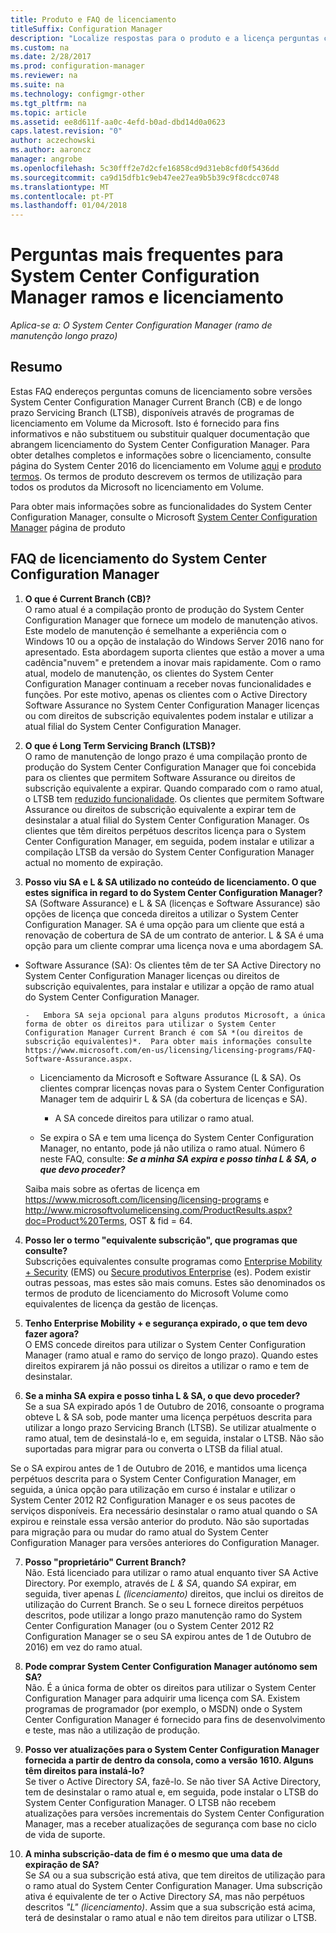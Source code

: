 ```yaml
---
title: Produto e FAQ de licenciamento
titleSuffix: Configuration Manager
description: "Localize respostas para o produto e a licença perguntas comuns para o System Center Configuration Manager."
ms.custom: na
ms.date: 2/28/2017
ms.prod: configuration-manager
ms.reviewer: na
ms.suite: na
ms.technology: configmgr-other
ms.tgt_pltfrm: na
ms.topic: article
ms.assetid: ee8d611f-aa0c-4efd-b0ad-dbd14d0a0623
caps.latest.revision: "0"
author: aczechowski
ms.author: aaroncz
manager: angrobe
ms.openlocfilehash: 5c30fff2e7d2cfe16858cd9d31eb8cfd0f5436dd
ms.sourcegitcommit: ca9d15dfb1c9eb47ee27ea9b5b39c9f8cdcc0748
ms.translationtype: MT
ms.contentlocale: pt-PT
ms.lasthandoff: 01/04/2018
---
```

# <a name="frequently-asked-questions-for-system-center-configuration-manager-branches-and-licensing"></a>Perguntas mais frequentes para System Center Configuration Manager ramos e licenciamento

 *Aplica-se a: O System Center Configuration Manager (ramo de manutenção longo prazo)*

## <a name="summary"></a>Resumo
Estas FAQ endereços perguntas comuns de licenciamento sobre versões System Center Configuration Manager Current Branch (CB) e de longo prazo Servicing Branch (LTSB), disponíveis através de programas de licenciamento em Volume da Microsoft. Isto é fornecido para fins informativos e não substituem ou substituir qualquer documentação que abrangem licenciamento do System Center Configuration Manager. Para obter detalhes completos e informações sobre o licenciamento, consulte página do System Center 2016 do licenciamento em Volume [aqui](https://www.microsoft.com/licensing/product-licensing/system-center-2016.aspx) e [produto termos](http://www.microsoft.com/licensing/about-licensing/product-licensing.aspx). Os termos de produto descrevem os termos de utilização para todos os produtos da Microsoft no licenciamento em Volume.

Para obter mais informações sobre as funcionalidades do System Center Configuration Manager, consulte o Microsoft [System Center Configuration Manager](https://www.microsoft.com/cloud-platform/system-center-configuration-manager) página de produto




## <a name="system-center-configuration-manager-licensing-faq"></a>FAQ de licenciamento do System Center Configuration Manager

1.  **O que é Current Branch (CB)?**   
O ramo atual é a compilação pronto de produção do System Center Configuration Manager que fornece um modelo de manutenção ativos. Este modelo de manutenção é semelhante a experiência com o Windows 10 ou a opção de instalação do Windows Server 2016 nano for apresentado. Esta abordagem suporta clientes que estão a mover a uma cadência"nuvem" e pretendem a inovar mais rapidamente. Com o ramo atual, modelo de manutenção, os clientes do System Center Configuration Manager continuam a receber novas funcionalidades e funções. Por este motivo, apenas os clientes com o Active Directory Software Assurance no System Center Configuration Manager licenças ou com direitos de subscrição equivalentes podem instalar e utilizar a atual filial do System Center Configuration Manager.

2.  **O que é Long Term Servicing Branch (LTSB)?**  
O ramo de manutenção de longo prazo é uma compilação pronto de produção do System Center Configuration Manager que foi concebida para os clientes que permitem Software Assurance ou direitos de subscrição equivalente a expirar. Quando comparado com o ramo atual, o LTSB tem [reduzido funcionalidade](/sccm/core/understand/introduction-to-the-ltsb#features-that-are-not-available-in-the-ltsb-of-configuration-manager). Os clientes que permitem Software Assurance ou direitos de subscrição equivalente a expirar tem de desinstalar a atual filial do System Center Configuration Manager. Os clientes que têm direitos perpétuos descritos licença para o System Center Configuration Manager, em seguida, podem instalar e utilizar a compilação LTSB da versão do System Center Configuration Manager actual no momento de expiração.

3.  **Posso viu SA e L & SA utilizado no conteúdo de licenciamento. O que estes significa in regard to do System Center Configuration Manager?**    
SA (Software Assurance) e L & SA (licenças e Software Assurance) são opções de licença que conceda direitos a utilizar o System Center Configuration Manager. SA é uma opção para um cliente que está a renovação de cobertura de SA de um contrato de anterior. L & SA é uma opção para um cliente comprar uma licença nova e uma abordagem SA.
  - Software Assurance (SA): Os clientes têm de ter SA Active Directory no System Center Configuration Manager licenças ou direitos de subscrição equivalentes, para instalar e utilizar a opção de ramo atual do System Center Configuration Manager.    

        -   Embora SA seja opcional para alguns produtos Microsoft, a única forma de obter os direitos para utilizar o System Center Configuration Manager Current Branch é com SA *(ou direitos de subscrição equivalentes)*.  Para obter mais informações consulte https://www.microsoft.com/en-us/licensing/licensing-programs/FAQ-Software-Assurance.aspx.

      - Licenciamento da Microsoft e Software Assurance (L & SA). Os clientes comprar licenças novas para o System Center Configuration Manager tem de adquirir L & SA (da cobertura de licenças e SA).   

         - A SA concede direitos para utilizar o ramo atual.

       - Se expira o SA e tem uma licença do System Center Configuration Manager, no entanto, pode já não utiliza o ramo atual. Número 6 neste FAQ, consulte: ***Se a minha SA expira e posso tinha L & SA, o que devo proceder?***

       Saiba mais sobre as ofertas de licença em https://www.microsoft.com/licensing/licensing-programs e http://www.microsoftvolumelicensing.com/ProductResults.aspx?doc=Product%20Terms, OST & fid = 64.

4.  **Posso ler o termo "equivalente subscrição", que programas que consulte?**   
       Subscrições equivalentes consulte programas como [Enterprise Mobility + Security](http://www.microsoftvolumelicensing.com/ProductResults.aspx?doc=Product%20Terms,OST&fid=51) (EMS) ou [Secure produtivos Enterprise](https://www.microsoft.com/secure-productive-enterprise/default.aspx) (es). Podem existir outras pessoas, mas estes são mais comuns. Estes são denominados os termos de produto de licenciamento do Microsoft Volume como equivalentes de licença da gestão de licenças.

5.  **Tenho Enterprise Mobility + e segurança expirado, o que tem devo fazer agora?**  
       O EMS concede direitos para utilizar o System Center Configuration Manager (ramo atual e ramo do serviço de longo prazo). Quando estes direitos expirarem já não possui os direitos a utilizar o ramo e tem de desinstalar.  

6.  **Se a minha SA expira e posso tinha L & SA, o que devo proceder?**   
   Se a sua SA expirado após 1 de Outubro de 2016, consoante o programa obteve L & SA sob, pode manter uma licença perpétuos descrita para utilizar a longo prazo Servicing Branch (LTSB). Se utilizar atualmente o ramo atual, tem de desinstalá-lo e, em seguida, instalar o LTSB. Não são suportadas para migrar para ou converta o LTSB da filial atual.

  Se o SA expirou antes de 1 de Outubro de 2016, e mantidos uma licença perpétuos descrita para o System Center Configuration Manager, em seguida, a única opção para utilização em curso é instalar e utilizar o System Center 2012 R2 Configuration Manager e os seus pacotes de serviços disponíveis. Era necessário desinstalar o ramo atual quando o SA expirou e reinstale essa versão anterior do produto. Não são suportadas para migração para ou mudar do ramo atual do System Center Configuration Manager para versões anteriores do Configuration Manager.

7. **Posso "proprietário" Current Branch?**   
  Não. Está licenciado para utilizar o ramo atual enquanto tiver SA Active Directory. Por exemplo, através de *L & SA*, quando *SA* expirar, em seguida, tiver apenas *L (licenciamento)* direitos, que inclui os direitos de utilização do Current Branch. Se o seu L fornece direitos perpétuos descritos, pode utilizar a longo prazo manutenção ramo do System Center Configuration Manager (ou o System Center 2012 R2 Configuration Manager se o seu SA expirou antes de 1 de Outubro de 2016) em vez do ramo atual.

8. **Pode comprar System Center Configuration Manager autónomo sem SA?**      
  Não.  É a única forma de obter os direitos para utilizar o System Center Configuration Manager para adquirir uma licença com SA. Existem programas de programador (por exemplo, o MSDN) onde o System Center Configuration Manager é fornecido para fins de desenvolvimento e teste, mas não a utilização de produção.

9. **Posso ver atualizações para o System Center Configuration Manager fornecida a partir de dentro da consola, como a versão 1610. Alguns têm direitos para instalá-lo?**   
  Se tiver o Active Directory *SA*, fazê-lo. Se não tiver SA Active Directory, tem de desinstalar o ramo atual e, em seguida, pode instalar o LTSB do System Center Configuration Manager. O LTSB não recebem atualizações para versões incrementais do System Center Configuration Manager, mas a receber atualizações de segurança com base no ciclo de vida de suporte.

10. **A minha subscrição-data de fim é o mesmo que uma data de expiração de SA?**    
  Se *SA* ou a sua subscrição está ativa, que tem direitos de utilização para o ramo atual do System Center Configuration Manager. Uma subscrição ativa é equivalente de ter o Active Directory *SA*, mas não perpétuos descritos *"L" (licenciamento)*. Assim que a sua subscrição está acima, terá de desinstalar o ramo atual e não tem direitos para utilizar o LTSB.
